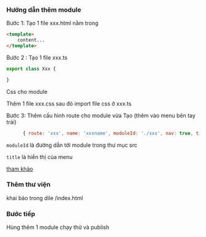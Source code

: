 ### Hướng dẫn thêm module

Bước 1: Tạo 1 file xxx.html nằm trong
```html
<template>
    content...
</template>
```

Bước 2 : Tạo 1 file xxx.ts
```javascript
export class Xxx {

}
```


Css cho module 

Thêm 1 file xxx.css sau đó import file css ở xxx.ts



Bước 3: Thêm cấu hình route cho module vừa Tạo (thêm vào menu bên tay trái)

```javascript
      { route: 'xxx', name: 'xxxname', moduleId: './xxx', nav: true, title: 'other module' }
```
`moduleId` là đường dẫn tới module trong thư mục src

`title` là hiển thị của menu

[tham khảo]()

### Thêm thư viện

khai báo trong dile /index.html 

### Bước tiếp

Hùng thêm 1 module chạy thử và publish